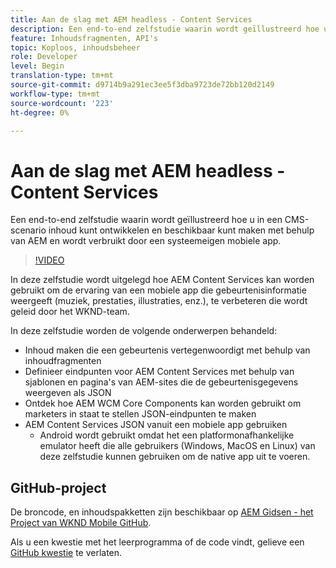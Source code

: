 ```yaml
---
title: Aan de slag met AEM headless - Content Services
description: Een end-to-end zelfstudie waarin wordt geïllustreerd hoe u inhoud kunt samenstellen en beschikbaar maken met AEM headless.
feature: Inhoudsfragmenten, API's
topic: Koploos, inhoudsbeheer
role: Developer
level: Begin
translation-type: tm+mt
source-git-commit: d9714b9a291ec3ee5f3dba9723de72bb120d2149
workflow-type: tm+mt
source-wordcount: '223'
ht-degree: 0%

---
```



# Aan de slag met AEM headless - Content Services

Een end-to-end zelfstudie waarin wordt geïllustreerd hoe u in een CMS-scenario inhoud kunt ontwikkelen en beschikbaar kunt maken met behulp van AEM en wordt verbruikt door een systeemeigen mobiele app.

>[!VIDEO](https://video.tv.adobe.com/v/28315/?quality=12&learn=on)

In deze zelfstudie wordt uitgelegd hoe AEM Content Services kan worden gebruikt om de ervaring van een mobiele app die gebeurtenisinformatie weergeeft (muziek, prestaties, illustraties, enz.), te verbeteren die wordt geleid door het WKND-team.

In deze zelfstudie worden de volgende onderwerpen behandeld:

* Inhoud maken die een gebeurtenis vertegenwoordigt met behulp van inhoudfragmenten
* Definieer eindpunten voor AEM Content Services met behulp van sjablonen en pagina&#39;s van AEM-sites die de gebeurtenisgegevens weergeven als JSON
* Ontdek hoe AEM WCM Core Components kan worden gebruikt om marketers in staat te stellen JSON-eindpunten te maken
* AEM Content Services JSON vanuit een mobiele app gebruiken
   * Android wordt gebruikt omdat het een platformonafhankelijke emulator heeft die alle gebruikers (Windows, MacOS en Linux) van deze zelfstudie kunnen gebruiken om de native app uit te voeren.

## GitHub-project

De broncode, en inhoudspakketten zijn beschikbaar op [AEM Gidsen - het Project van WKND Mobile GitHub](https://github.com/adobe/aem-guides-wknd-mobile).

Als u een kwestie met het leerprogramma of de code vindt, gelieve een [GitHub kwestie](https://github.com/adobe/aem-guides-wknd-mobile/issues) te verlaten.

